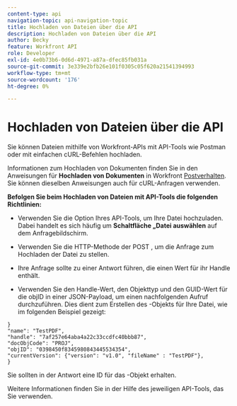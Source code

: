```yaml
---
content-type: api
navigation-topic: api-navigation-topic
title: Hochladen von Dateien über die API
description: Hochladen von Dateien über die API
author: Becky
feature: Workfront API
role: Developer
exl-id: 4e0b73b6-0d6d-4971-a87a-dfec85fb031a
source-git-commit: 3e339e2bfb26e101f0305c05f620a21541394993
workflow-type: tm+mt
source-wordcount: '176'
ht-degree: 0%

---
```


# Hochladen von Dateien über die API

Sie können Dateien mithilfe von Workfront-APIs mit API-Tools wie Postman oder mit einfachen cURL-Befehlen hochladen.

Informationen zum Hochladen von Dokumenten finden Sie in den Anweisungen für **Hochladen von Dokumenten** in Workfront [Postverhalten](/help/quicksilver/wf-api/general/api-basics.md#post-behavior). Sie können dieselben Anweisungen auch für cURL-Anfragen verwenden.

**Befolgen Sie beim Hochladen von Dateien mit API-Tools die folgenden Richtlinien:**

* Verwenden Sie die Option Ihres API-Tools, um Ihre Datei hochzuladen. Dabei handelt es sich häufig um **Schaltfläche „Datei auswählen** auf dem Anfragebildschirm.

* Verwenden Sie die HTTP-Methode der POST , um die Anfrage zum Hochladen der Datei zu stellen.

* Ihre Anfrage sollte zu einer Antwort führen, die einen Wert für ihr Handle enthält.

* Verwenden Sie den Handle-Wert, den Objekttyp und den GUID-Wert für die objID in einer JSON-Payload, um einen nachfolgenden Aufruf durchzuführen. Dies dient zum Erstellen des -Objekts für Ihre Datei, wie im folgenden Beispiel gezeigt:

```
}
"name": "TestPDF",
"handle": "7af257e64aba4a22c33ccdfc40bbb87",
"docObjCode": "PROJ",
"objID": "0398450f8345980843445534354",
"currentVersion": {"version": "v1.0", "fileName" : "TestPDF"},
}
```

Sie sollten in der Antwort eine ID für das -Objekt erhalten.

Weitere Informationen finden Sie in der Hilfe des jeweiligen API-Tools, das Sie verwenden.
